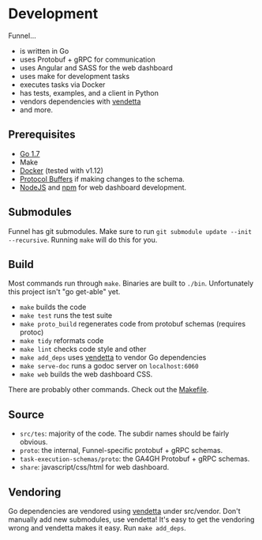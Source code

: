 # Development

Funnel...
- is written in Go
- uses Protobuf + gRPC for communication
- uses Angular and SASS for the web dashboard
- uses make for development tasks
- executes tasks via Docker
- has tests, examples, and a client in Python
- vendors dependencies with [vendetta](github.com/dpw/vendetta)
- and more.

## Prerequisites

- [Go 1.7](https://golang.org/)
- Make
- [Docker](https://docker.io/) (tested with v1.12)
- [Protocol Buffers](https://github.com/google/protobuf) if making changes to the schema.
- [NodeJS](https://nodejs.org) and [npm](https://www.npmjs.com/) for web dashboard development.

## Submodules

Funnel has git submodules. Make sure to run `git submodule update --init --recursive`. Running `make` will do this for you.

## Build

Most commands run through `make`. Binaries are built to `./bin`.
Unfortunately this project isn't "go get-able" yet.

- `make` builds the code
- `make test` runs the test suite
- `make proto_build` regenerates code from protobuf schemas (requires protoc)
- `make tidy` reformats code
- `make lint` checks code style and other 
- `make add_deps` uses [vendetta](github.com/dpw/vendetta) to vendor Go dependencies
- `make serve-doc` runs a godoc server on `localhost:6060`
- `make web` builds the web dashboard CSS.

There are probably other commands. Check out the [Makefile](../Makefile).

## Source

- `src/tes`: majority of the code. The subdir names should be fairly obvious.
- `proto`: the internal, Funnel-specific protobuf + gRPC schemas.
- `task-execution-schemas/proto`: the GA4GH Protobuf + gRPC schemas.
- `share`: javascript/css/html for web dashboard.


## Vendoring

Go dependencies are vendored using [vendetta](github.com/dpw/vendetta) under src/vendor. Don't manually add new submodules, use vendetta! It's easy to get the vendoring wrong and vendetta makes it easy. Run `make add_deps`.
